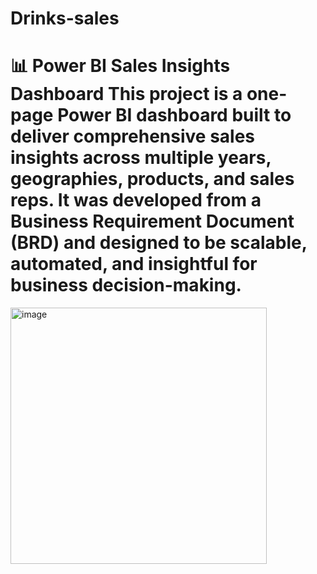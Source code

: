 # Drinks-sales
# 📊 Power BI Sales Insights Dashboard  This project is a one-page Power BI dashboard built to deliver comprehensive **sales insights** across multiple years, geographies, products, and sales reps. It was developed from a Business Requirement Document (BRD) and designed to be scalable, automated, and insightful for business decision-making.  


<img width="410" alt="image" src="https://github.com/user-attachments/assets/f9318c02-cd96-4e3e-8213-919ad16b7476" />
